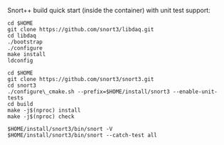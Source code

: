 Snort++ build quick start (inside the container) with unit test support:
```
cd $HOME
git clone https://github.com/snort3/libdaq.git
cd libdaq
./bootstrap
./configure
make install
ldconfig

cd $HOME
git clone https://github.com/snort3/snort3.git
cd snort3
./configure\_cmake.sh --prefix=$HOME/install/snort3 --enable-unit-tests
cd build
make -j$(nproc) install
make -j$(nproc) check

$HOME/install/snort3/bin/snort -V
$HOME/install/snort3/bin/snort --catch-test all
```
